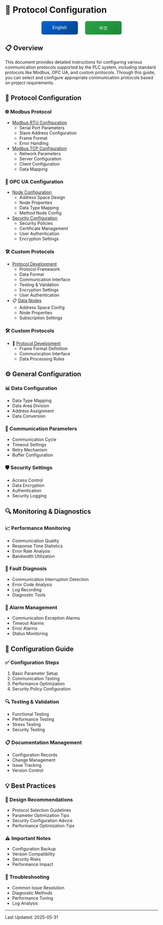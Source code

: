 # 📡 Protocol Configuration

<div align="center">
<div style="margin: 20px 0; display: flex; justify-content: center; gap: 24px;">
<a href="./README_EN.md" style="display: inline-block; width: 120px; padding: 12px 0; text-align: center; background: linear-gradient(145deg, #0366d6, #044289); color: white; text-decoration: none; border-radius: 6px; box-shadow: 0 2px 4px rgba(0,0,0,0.1); transition: all 0.3s ease;">
English
</a>
<a href="./README_CN.md" style="display: inline-block; width: 120px; padding: 12px 0; text-align: center; background: linear-gradient(145deg, #28a745, #208637); color: white; text-decoration: none; border-radius: 6px; box-shadow: 0 2px 4px rgba(0,0,0,0.1); transition: all 0.3s ease;">
中文
</a>
</div>
</div>

## 📋 Overview
This document provides detailed instructions for configuring various communication protocols supported by the PLC system, including standard protocols like Modbus, OPC UA, and custom protocols. Through this guide, you can select and configure appropriate communication protocols based on project requirements.

## 🔧 Protocol Configuration

### 🌐 Modbus Protocol
- [Modbus RTU Configuration](./modbus/rtu/README_EN.md)
  - Serial Port Parameters
  - Slave Address Configuration
  - Frame Format
  - Error Handling
- [Modbus TCP Configuration](./modbus/tcp/README_EN.md)
  - Network Parameters
  - Server Configuration
  - Client Configuration
  - Data Mapping

### 🔌 OPC UA Configuration
- [Node Configuration](./opcua/nodes/README_EN.md)
  - Address Space Design
  - Node Properties
  - Data Type Mapping
  - Method Node Config
- [Security Configuration](./opcua/security/README_EN.md)
  - Security Policies
  - Certificate Management
  - User Authentication
  - Encryption Settings

### 🛠️ Custom Protocols
- [Protocol Development](./custom/development/README_EN.md)
  - Protocol Framework
  - Data Format
  - Communication Interface
  - Testing & Validation
  - Encryption Settings
  - User Authentication
- 📋 [Data Nodes](./opcua/nodes.md)
  - Address Space Config
  - Node Properties
  - Subscription Settings

### 🛠️ Custom Protocols
- 🔧 [Protocol Development](./custom/development.md)
  - Frame Format Definition
  - Communication Interface
  - Data Processing Rules

## ⚙️ General Configuration

### 📊 Data Configuration
- Data Type Mapping
- Data Area Division
- Address Assignment
- Data Conversion

### 🔄 Communication Parameters
- Communication Cycle
- Timeout Settings
- Retry Mechanism
- Buffer Configuration

### 🛡️ Security Settings
- Access Control
- Data Encryption
- Authentication
- Security Logging

## 🔍 Monitoring & Diagnostics

### 📈 Performance Monitoring
- Communication Quality
- Response Time Statistics
- Error Rate Analysis
- Bandwidth Utilization

### 🔎 Fault Diagnosis
- Communication Interruption Detection
- Error Code Analysis
- Log Recording
- Diagnostic Tools

### 🚨 Alarm Management
- Communication Exception Alarms
- Timeout Alarms
- Error Alarms
- Status Monitoring

## 📝 Configuration Guide

### ✅ Configuration Steps
1. Basic Parameter Setup
2. Communication Testing
3. Performance Optimization
4. Security Policy Configuration

### 🔍 Testing & Validation
- Functional Testing
- Performance Testing
- Stress Testing
- Security Testing

### 📋 Documentation Management
- Configuration Records
- Change Management
- Issue Tracking
- Version Control

## 💡 Best Practices

### 📌 Design Recommendations
- Protocol Selection Guidelines
- Parameter Optimization Tips
- Security Configuration Advice
- Performance Optimization Tips

### ⚠️ Important Notes
- Configuration Backup
- Version Compatibility
- Security Risks
- Performance Impact

### 🔨 Troubleshooting
- Common Issue Resolution
- Diagnostic Methods
- Performance Tuning
- Log Analysis

---
Last Updated: 2025-05-31
